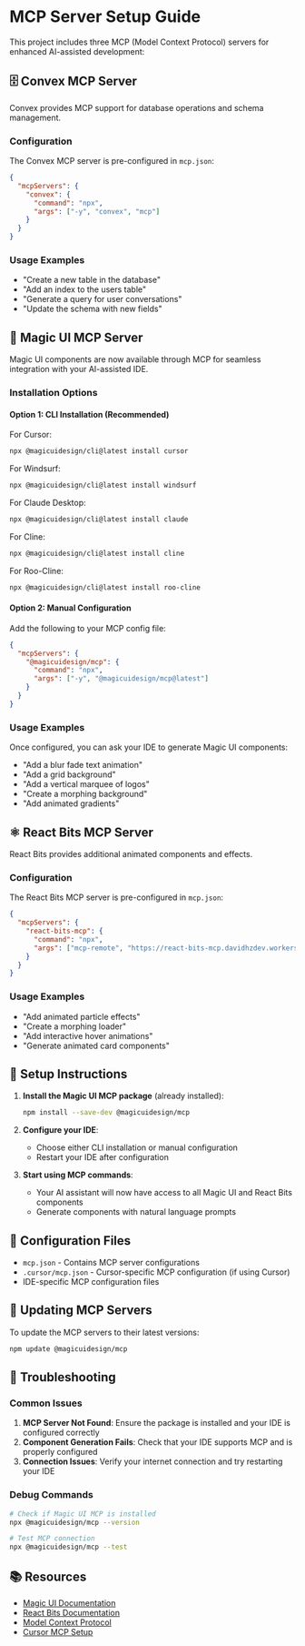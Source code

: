 # MCP Server Setup Guide

This project includes three MCP (Model Context Protocol) servers for enhanced AI-assisted development:

## 🗄️ Convex MCP Server

Convex provides MCP support for database operations and schema management.

### Configuration

The Convex MCP server is pre-configured in `mcp.json`:

```json
{
  "mcpServers": {
    "convex": {
      "command": "npx",
      "args": ["-y", "convex", "mcp"]
    }
  }
}
```

### Usage Examples

- "Create a new table in the database"
- "Add an index to the users table"
- "Generate a query for user conversations"
- "Update the schema with new fields"

## 🚀 Magic UI MCP Server

Magic UI components are now available through MCP for seamless integration with your AI-assisted IDE.

### Installation Options

#### Option 1: CLI Installation (Recommended)

For Cursor:
```bash
npx @magicuidesign/cli@latest install cursor
```

For Windsurf:
```bash
npx @magicuidesign/cli@latest install windsurf
```

For Claude Desktop:
```bash
npx @magicuidesign/cli@latest install claude
```

For Cline:
```bash
npx @magicuidesign/cli@latest install cline
```

For Roo-Cline:
```bash
npx @magicuidesign/cli@latest install roo-cline
```

#### Option 2: Manual Configuration

Add the following to your MCP config file:

```json
{
  "mcpServers": {
    "@magicuidesign/mcp": {
      "command": "npx",
      "args": ["-y", "@magicuidesign/mcp@latest"]
    }
  }
}
```

### Usage Examples

Once configured, you can ask your IDE to generate Magic UI components:

- "Add a blur fade text animation"
- "Add a grid background"
- "Add a vertical marquee of logos"
- "Create a morphing background"
- "Add animated gradients"

## ⚛️ React Bits MCP Server

React Bits provides additional animated components and effects.

### Configuration

The React Bits MCP server is pre-configured in `mcp.json`:

```json
{
  "mcpServers": {
    "react-bits-mcp": {
      "command": "npx",
      "args": ["mcp-remote", "https://react-bits-mcp.davidhzdev.workers.dev/sse"]
    }
  }
}
```

### Usage Examples

- "Add animated particle effects"
- "Create a morphing loader"
- "Add interactive hover animations"
- "Generate animated card components"

## 🔧 Setup Instructions

1. **Install the Magic UI MCP package** (already installed):
   ```bash
   npm install --save-dev @magicuidesign/mcp
   ```

2. **Configure your IDE**:
   - Choose either CLI installation or manual configuration
   - Restart your IDE after configuration

3. **Start using MCP commands**:
   - Your AI assistant will now have access to all Magic UI and React Bits components
   - Generate components with natural language prompts

## 📝 Configuration Files

- `mcp.json` - Contains MCP server configurations
- `.cursor/mcp.json` - Cursor-specific MCP configuration (if using Cursor)
- IDE-specific MCP configuration files

## 🔄 Updating MCP Servers

To update the MCP servers to their latest versions:

```bash
npm update @magicuidesign/mcp
```

## 🐛 Troubleshooting

### Common Issues

1. **MCP Server Not Found**: Ensure the package is installed and your IDE is configured correctly
2. **Component Generation Fails**: Check that your IDE supports MCP and is properly configured
3. **Connection Issues**: Verify your internet connection and try restarting your IDE

### Debug Commands

```bash
# Check if Magic UI MCP is installed
npx @magicuidesign/mcp --version

# Test MCP connection
npx @magicuidesign/mcp --test
```

## 📚 Resources

- [Magic UI Documentation](https://magicui.design)
- [React Bits Documentation](https://www.reactbits.dev)
- [Model Context Protocol](https://modelcontextprotocol.com/)
- [Cursor MCP Setup](https://cursor.com/docs/mcp)
